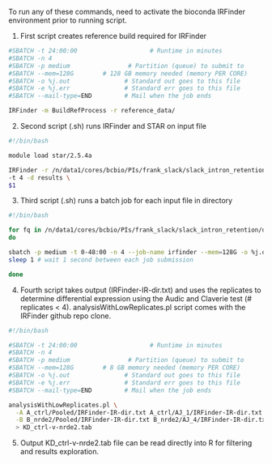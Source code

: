 To run any of these commands, need to activate the bioconda IRFinder environment prior to running script.

1. First script creates reference build required for IRFinder

```bash
#SBATCH -t 24:00:00                    # Runtime in minutes
#SBATCH -n 4
#SBATCH -p medium                # Partition (queue) to submit to
#SBATCH --mem=128G        # 128 GB memory needed (memory PER CORE)
#SBATCH -o %j.out               # Standard out goes to this file
#SBATCH -e %j.err               # Standard err goes to this file
#SBATCH --mail-type=END         # Mail when the job ends 

IRFinder -m BuildRefProcess -r reference_data/
```

2. Second script (.sh) runs IRFinder and STAR on input file

```bash
#!/bin/bash

module load star/2.5.4a

IRFinder -r /n/data1/cores/bcbio/PIs/frank_slack/slack_intron_retention/irfinder/reference_data \
-t 4 -d results \
$1
```

3. Third script (.sh) runs a batch job for each input file in directory

```bash
#!/bin/bash

for fq in /n/data1/cores/bcbio/PIs/frank_slack/slack_intron_retention/data/*fastq
do

sbatch -p medium -t 0-48:00 -n 4 --job-name irfinder --mem=128G -o %j.out -e %j.err --wrap="sh /n/data1/cores/bcbio/PIs/frank_slack/slack_intron_retention/irfinder/irfinder_input_file.sh $fq"
sleep 1 # wait 1 second between each job submission

done
```

4. Fourth script takes output (IRFinder-IR-dir.txt) and uses the replicates to determine differential expression using the Audic and Claverie test (# replicates < 4). analysisWithLowReplicates.pl script comes with the IRFinder github repo clone.

```bash
#!/bin/bash

#SBATCH -t 24:00:00                    # Runtime in minutes
#SBATCH -n 4
#SBATCH -p medium                # Partition (queue) to submit to
#SBATCH --mem=128G        # 8 GB memory needed (memory PER CORE)
#SBATCH -o %j.out               # Standard out goes to this file
#SBATCH -e %j.err               # Standard err goes to this file
#SBATCH --mail-type=END         # Mail when the job ends

analysisWithLowReplicates.pl \
  -A A_ctrl/Pooled/IRFinder-IR-dir.txt A_ctrl/AJ_1/IRFinder-IR-dir.txt A_ctrl/AJ_2/IRFinder-IR-dir.txt A_ctrl/AJ_3/IRFinder-IR-dir.txt \
  -B B_nrde2/Pooled/IRFinder-IR-dir.txt B_nrde2/AJ_4/IRFinder-IR-dir.txt B_nrde2/AJ_5/IRFinder-IR-dir.txt B_nrde2/AJ_6/IRFinder-IR-dir.txt \
  > KD_ctrl-v-nrde2.tab
```

5. Output KD_ctrl-v-nrde2.tab file can be read directly into R for filtering and results exploration.
